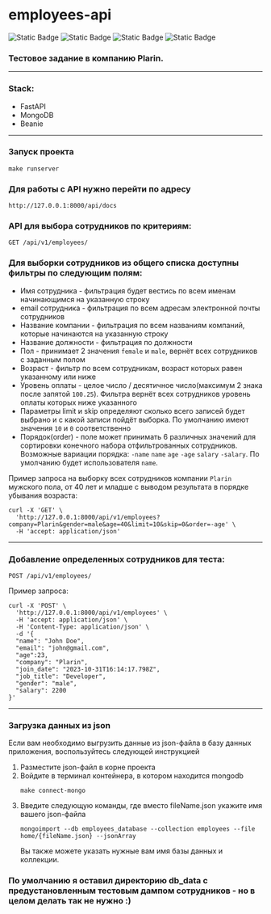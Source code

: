 # employees-api

![Static Badge](https://img.shields.io/badge/fastapi-0.104.0-rgb(77%2C%20163%2C%20144))
![Static Badge](https://img.shields.io/badge/pydantic-2.4.2-rgb(176%2C%2035%2C%2073))
![Static Badge](https://img.shields.io/badge/mongodb-rgb(74%2C%2091%2C%20161))
![Static Badge](https://img.shields.io/badge/beanie-1.21.1-rgb(74%2C%2031%2C%20061))


### Тестовое задание в компанию Plarin.

---

### Stack:

- FastAPI
- MongoDB
- Beanie

----

### Запуск проекта

```
make runserver
```

### Для работы с API нужно перейти по адресу

``
http://127.0.0.1:8000/api/docs
``

### API для выбора сотрудников по критериям:

`GET /api/v1/employees/`

### Для выборки сотрудников из общего списка доступны фильтры по следующим полям:

- Имя сотрудника - фильтрация будет вестись по всем именам начинающимся на указанную строку
- email сотрудника - фильтрация по всем адресам электронной почты сотрудников 
- Название компании - фильтрация по всем названиям компаний, которые начинаются на указанную строку
- Название должности - фильтрация по должности
- Пол - принимает 2 значения `female` и `male`, вернёт всех сотрудников с заданным полом
- Возраст - фильтр по всем сотрудникам, возраст которых равен указанному или ниже
- Уровень оплаты - целое число / десятичное число(максимум 2 знака после запятой `100.25`). Фильтра вернёт всех сотрудников уровень оплаты которых ниже указанного
- Параметры limit и skip определяют сколько всего записей будет выбрано и с какой записи пойдёт выборка. По умолчанию имеют значения `10` и `0` соответственно
- Порядок(order) - поле может принимать 6 различных значений для сортировки конечного набора отфильтрованных сотрудников. Возможные вариации порядка: `-name` `name` `age` `-age` `salary` `-salary`. По умолчанию будет использователя `name`.

Пример запроса на выборку всех сотрудников компании `Plarin` мужского пола, от 40 лет и младше с выводом результата в порядке убывания возраста:

```curl
curl -X 'GET' \
  'http://127.0.0.1:8000/api/v1/employees?company=Plarin&gender=male&age=40&limit=10&skip=0&order=-age' \
  -H 'accept: application/json'
```

---

### Добавление определенных сотрудников для теста:

`POST /api/v1/employees/`

Пример запроса:

```curl
curl -X 'POST' \
  'http://127.0.0.1:8000/api/v1/employees' \
  -H 'accept: application/json' \
  -H 'Content-Type: application/json' \
  -d '{
  "name": "John Doe",
  "email": "john@gmail.com",
  "age":23,
  "company": "Plarin",
  "join_date": "2023-10-31T16:14:17.798Z",
  "job_title": "Developer",
  "gender": "male",
  "salary": 2200
}'
```

----

### Загрузка данных из json

Если вам необходимо выгрузить данные из json-файла в базу данных приложения, воспользуйтесь следующей
инструкцией

1) Разместите json-файл в корне проекта
2) Войдите в терминал контейнера, в котором находится mongodb
    ```
   make connect-mongo
   ```
3) Введите следующую команды, где вместо fileName.json укажите имя вашего json-файла
   ```
   mongoimport --db employees_database --collection employees --file home/{fileName.json} --jsonArray
   ```
   Вы также можете указать нужные вам имя базы данных и коллекции.

### По умолчанию я оставил директорию db_data c предустановленным тестовым дампом сотрудников - но в целом делать так не нужно :)
